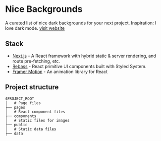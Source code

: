 # Nice Backgrounds

A curated list of nice dark backgrounds for your next project. Inspiration: I love dark mode.
[visit website](http://nice-backgrounds.vercel.app/)

## Stack

- [Next.js](https://nextjs.org/) - A React framework with hybrid static & server rendering, and route pre-fetching, etc.
- [Rebass](https://rebassjs.org/) - React primitive UI components built with Styled System.
- [Framer Motion](https://www.framer.com/motion/) - An animation library for React

## Project structure

```
$PROJECT_ROOT
│   # Page files
├── pages
│   # React component files
├── components
│   # Static files for images
├── public
│   # Static data files
├── data

```
